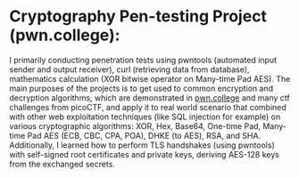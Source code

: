 # Cryptography Pen-testing Project (pwn.college):
I primarily conducting penetration tests using pwntools (automated input sender and output receiver), curl (retrieving data from database), mathematics calculation (XOR bitwise operator on Many-time Pad AES). The main purposes of the projects is to get used to common encryption and decryption algorithms, which are demonstrated in [pwn.college](https://pwn.college/cse365-f2024/cryptography/) and many ctf challenges from picoCTF, and apply it to real world scenario that combined with other web exploitation techniques (like SQL injection for example) on various cryptographic algorithms: XOR, Hex, Base64, One-time Pad, Many-time Pad AES (ECB, CBC, CPA, POA), DHKE (to AES), RSA, and SHA.
Additionally, I learned how to perform TLS handshakes (using pwntools) with self-signed root certificates and private keys, deriving AES-128 keys from the exchanged secrets.
